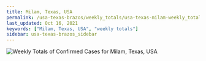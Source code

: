 ```yaml
---
title: Milam, Texas, USA
permalink: /usa-texas-brazos/weekly_totals/usa-texas-milam-weekly_totals.html
last_updated: Oct 16, 2021
keywords: ["Milam, Texas, USA", "weekly totals"]
sidebar: usa-texas-brazos_sidebar
---
```


![Weekly Totals of Confirmed Cases for Milam, Texas, USA](/covid_tracker/images/graphs/usa-texas-milam-weekly_totals_graph.png)
